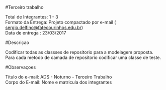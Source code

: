 #Terceiro trabalho

Total de Integrantes: 1 - 3   
Formato da Entrega: Projeto compactado por e-mail ( sergio.delfino@fatecourinhos.edu.br)   
Data de entrega : 23/03/2017

#Descriçao

Codificar todas as classses de repositorio para a modelagem proposta.   
Para cada metodo de camada de repositorio codificar uma classe de teste.   

#Observaçoes

Titulo do e-mail: ADS - Noturno - Terceiro Trabalho    
Corpo do E-mail: Nome e matricula dos integrantes
